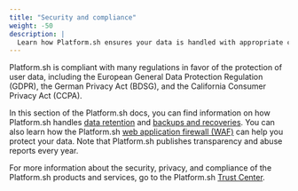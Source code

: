 ```yaml
---
title: "Security and compliance"
weight: -50
description: |
  Learn how Platform.sh ensures your data is handled with appropriate care and according to industry standards.
---
```


Platform.sh is compliant with many regulations in favor of the protection of user data,
including the European General Data Protection Regulation (GDPR),
the German Privacy Act (BDSG),
and the California Consumer Privacy Act (CCPA).

In this section of the Platform.sh docs,
you can find information on how Platform.sh handles [data retention](./data-retention.md)
and [backups and recoveries](./backups.md).
You can also learn how the Platform.sh [web application firewall (WAF)](./waf.md)
can help you protect your data.
Note that Platform.sh publishes transparency and abuse reports every year.

For more information about the security, privacy,
and compliance of the Platform.sh products and services,
go to the Platform.sh [Trust Center](https://platform.sh/trust-center/).